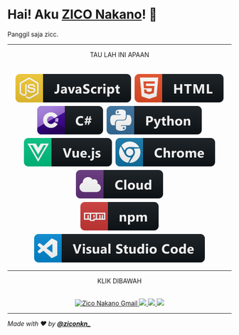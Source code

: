 # Hai! Aku **[ZICO Nakano](https://instagram.com/ziconkn_)**! 👋

Panggil saja zicc.

---

  <p align="center">
TAU LAH INI APAAN
  </p>
  
  <p align="center">
    <br/>
  <img src="https://raw.githubusercontent.com/8bithemant/8bithemant/master/svg/dev/languages/js.svg" alt="js" style="vertical-align:top; margin:4px"><img src="https://raw.githubusercontent.com/8bithemant/8bithemant/master/svg/dev/languages/html.svg" alt="Twitter" style="vertical-align:top; margin:4px">  <img src="https://raw.githubusercontent.com/8bithemant/8bithemant/master/svg/dev/languages/csharp.svg" alt="csharp" style="vertical-align:top; margin:4px"><img src="https://raw.githubusercontent.com/8bithemant/8bithemant/master/svg/dev/languages/python.svg" alt="python" style="vertical-align:top; margin:4px"><br /><img src="https://raw.githubusercontent.com/8bithemant/8bithemant/master/svg/dev/frameworks/vue.svg" alt="vue" style="vertical-align:top; margin:4px"><img src="https://raw.githubusercontent.com/8bithemant/8bithemant/master/svg/dev/misc/chrome.svg" alt="chrome" style="vertical-align:top; margin:4px"><img src="https://raw.githubusercontent.com/8bithemant/8bithemant/master/svg/dev/misc/cloud.svg" alt="cloud" style="vertical-align:top; margin:4px"><br /><img src="https://raw.githubusercontent.com/8bithemant/8bithemant/master/svg/dev/services/npm.svg" alt="npm" style="vertical-align:top; margin:4px"><img src="https://raw.githubusercontent.com/8bithemant/8bithemant/master/svg/dev/tools/visualstudio_code.svg" alt="vscode" style="vertical-align:top; margin:4px">
  </p>
  
---

  <p align="center">
KLIK DIBAWAH
  </p>
  
  <p align="center">
    <br>
      <a href="mailto:ziconakano00@gmail.com">
        <img src="https://img.shields.io/badge/-Gmail-EA4335?style=for-the-badge&logo=Gmail&logoColor=white"
            alt="Zico Nakano Gmail">
      </a>
      <a href="https://instagram.com/ziconkn_">
        <img src="https://img.shields.io/badge/-INSTAGRAM-8a3ab9?style=for-the-badge&logo=Instagram&logoColor=white">
      </a>
      <a href="https://youtube.com/ziconakano">
        <img src="https://img.shields.io/youtube/channel/subscribers/UC42YUW6mHp4MhVtu5tDJF9g?label=YOUTUBE&style=for-the-badge">
      </a>
      <a href="https://discord.gg/GJQYKR9YVV">
        <img src="https://img.shields.io/discord/824320012944408616?label=Discord&color=5865F2&style=for-the-badge">
      </a>
  
---

_Made with ❤️ by **[@ziconkn_](https://instagram.com/ziconkn_)**_
